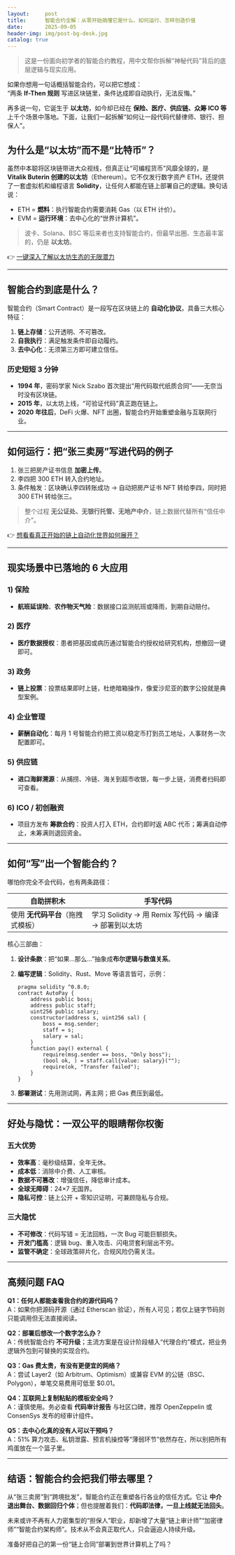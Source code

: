 ```yaml
---
layout:     post
title:      智能合约全解：从零开始搞懂它是什么、如何运行、怎样创造价值
date:       2025-09-05
header-img: img/post-bg-desk.jpg
catalog: true
---
```


> 这是一份面向初学者的智能合约教程，用中文帮你拆解“神秘代码”背后的底层逻辑与现实应用。  

如果你想用一句话概括智能合约，可以把它想成：  
“两条 **If-Then 规则** 写进区块链里，条件达成即自动执行，无法反悔。”  

再多说一句，它诞生于 **以太坊**，如今却已经在 **保险、医疗、供应链、众筹 ICO 等** 上千个场景中落地。下面，让我们一起拆解“如何让一段代码代替律师、银行、担保人”。

## 为什么是“以太坊”而不是“比特币”？

虽然中本聪将区块链带进大众视线，但真正让“可编程货币”风靡全球的，是 **Vitalik Buterin 创建的以太坊**（Ethereum）。它不仅发行数字资产 ETH，还提供了一套虚拟机和编程语言 **Solidity**，让任何人都能在链上部署自己的逻辑。换句话说：

- ETH = **燃料**：执行智能合约需要消耗 Gas（以 ETH 计价）。  
- EVM = **运行环境**：去中心化的“世界计算机”。  

> 波卡、Solana、BSC 等后来者也支持智能合约，但最早出圈、生态最丰富的，仍是 **以太坊**。  

👉 [一键深入了解以太坊生态的无限潜力](https://okxdog.com/)

---

## 智能合约到底是什么？

智能合约（Smart Contract）是一段写在区块链上的 **自动化协议**，具备三大核心特征：

1. **链上存储**：公开透明、不可篡改。  
2. **自我执行**：满足触发条件即自动履约。  
3. **去中心化**：无须第三方即可建立信任。  

### 历史短短 3 分钟

- **1994 年**，密码学家 Nick Szabo 首次提出“用代码取代纸质合同”——无奈当时没有区块链。  
- **2015 年**，以太坊上线，“可验证代码”真正跑在链上。  
- **2020 年往后**，DeFi 火爆、NFT 出圈，智能合约开始重塑金融与互联网行业。

---

## 如何运行：把“张三卖房”写进代码的例子

1. 张三把房产证书信息 **加密上传**。  
2. 李四把 300 ETH 转入合约地址。  
3. 条件触发：区块确认李四转账成功 → 自动把房产证书 NFT 转给李四，同时把 300 ETH 转给张三。  

> 整个过程 **无公证处、无银行托管、无地产中介**，链上数据代替所有“信任中介”。  

👉 [想看看真正开始的链上自动化世界如何展开？](https://okxdog.com/)

---

## 现实场景中已落地的 6 大应用

### 1) 保险
- **航班延误险**、**农作物天气险**：数据接口监测航班或降雨，到期自动赔付。  

### 2) 医疗
- **医疗数据授权**：患者把基因或病历通过智能合约授权给研究机构，想撤回一键即可。  

### 3) 政务
- **链上投票**：投票结果即时上链，杜绝暗箱操作，像爱沙尼亚的数字公投就是典型案例。  

### 4) 企业管理
- **薪酬自动化**：每月 1 号智能合约把工资以稳定币打到员工地址，人事财务一次配置即可。  

### 5) 供应链
- **进口海鲜溯源**：从捕捞、冷链、海关到超市收银，每一步上链，消费者扫码即可查看。  

### 6) ICO / 初创融资
- 项目方发布 **筹款合约**：投资人打入 ETH，合约即时返 ABC 代币；筹满自动停止，未筹满则退回资金。  

---

## 如何“写”出一个智能合约？

哪怕你完全不会代码，也有两条路径：

| 自助拼积木 | 手写代码 |
| --- | --- |
| 使用 **无代码平台**（拖拽式模板） | 学习 Solidity → 用 Remix 写代码 → 编译 → 部署到以太坊 |

核心三部曲：  
1. **设计条款**：把“如果…那么…”抽象成**布尔逻辑与数值关系**。  
2. **编写逻辑**：Solidity、Rust、Move 等语言皆可，示例：

    ```solidity
    pragma solidity ^0.8.0;
    contract AutoPay {
        address public boss;
        address public staff;
        uint256 public salary;
        constructor(address s, uint256 sal) {
            boss = msg.sender;
            staff = s;
            salary = sal;
        }
        function pay() external {
            require(msg.sender == boss, "Only boss");
            (bool ok, ) = staff.call{value: salary}("");
            require(ok, "Transfer failed");
        }
    }
    ```

3. **部署测试**：先用测试网，再主网；把 Gas 费压到最低。  

---

## 好处与隐忧：一双公平的眼睛帮你权衡

### 五大优势
- **效率高**：毫秒级结算，全年无休。  
- **成本低**：消除中介费、人工审核。  
- **数据不可篡改**：增强信任，降低审计成本。  
- **全球无障碍**：24×7 无国界。  
- **隐私可控**：链上公开 + 零知识证明，可兼顾隐私与合规。  

### 三大隐忧
- **不可修改**：代码写错 = 无法回档，一次 Bug 可能巨额损失。  
- **开发门槛高**：逻辑 bug、重入攻击、闪电贷套利层出不穷。  
- **监管不确定**：全球政策碎片化，合规风险仍需关注。  

---

## 高频问题 FAQ

**Q1：任何人都能查看我合约的源代码吗？**  
A：如果你把源码开源（通过 Etherscan 验证），所有人可见；若仅上链字节码则只能调用但无法直接阅读。

**Q2：部署后想改一个数字怎么办？**  
A：传统智能合约 **不可升级**；主流方案是在设计阶段植入“代理合约”模式，把业务逻辑外包到可替换的实现合约。

**Q3：Gas 费太贵，有没有更便宜的网络？**  
A：尝试 Layer2（如 Arbitrum、Optimism）或兼容 EVM 的公链（BSC、Polygon），单笔交易费用可低至 $0.01。

**Q4：互联网上复制粘贴的模板安全吗？**  
A：谨慎使用。务必查看 **代码审计报告** 与社区口碑，推荐 OpenZeppelin 或 ConsenSys 发布的经审计组件。

**Q5：去中心化真的没有人可以干预吗？**  
A：51% 算力攻击、私钥泄露、预言机操控等“薄弱环节”依然存在，所以别把所有鸡蛋放在一个篮子里。

---

## 结语：智能合约会把我们带去哪里？

从“张三卖房”到“跨境批发”，智能合约正在重塑各行各业的信任方式。它让 **中介退出舞台、数据回归个体**；但也提醒着我们：**代码即法律，一旦上线就无法回头**。

未来或许不再有人力密集型的“担保人”职业，却新增了大量“链上审计师”“加密律师”“智能合约架构师”。技术从不会真正取代人，只会逼迫人持续升级。  

准备好把自己的第一份“链上合同”部署到世界计算机上了吗？